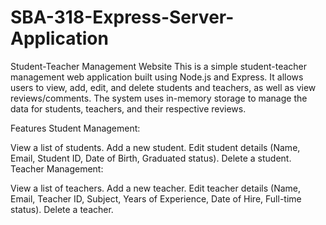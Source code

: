 # SBA-318-Express-Server-Application

Student-Teacher Management Website
This is a simple student-teacher management web application built using Node.js and Express. It allows users to view, add, edit, and delete students and teachers, as well as view reviews/comments. The system uses in-memory storage to manage the data for students, teachers, and their respective reviews.

Features
Student Management:

View a list of students.
Add a new student.
Edit student details (Name, Email, Student ID, Date of Birth, Graduated status).
Delete a student.
Teacher Management:

View a list of teachers.
Add a new teacher.
Edit teacher details (Name, Email, Teacher ID, Subject, Years of Experience, Date of Hire, Full-time status).
Delete a teacher.
